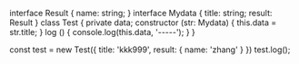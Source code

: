 interface Result {
  name: string;
}
interface Mydata {
  title: string;
  result: Result
}
class Test {
  private data;
  constructor (str: Mydata) {
    this.data = str.title;
  }
  log () {
    console.log(this.data, '-----');
  }
}

const test = new Test({
  title: 'kkk999',
  result: {
    name: 'zhang'
  }
})
test.log();